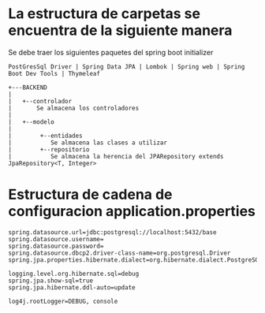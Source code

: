 # La estructura de carpetas se encuentra de la siguiente manera

Se debe traer los siguientes paquetes del spring boot initializer
```
PostGresSql Driver | Spring Data JPA | Lombok | Spring web | Spring Boot Dev Tools | Thymeleaf
```

    +---BACKEND 
    |
    |   +--controlador
    |       Se almacena los controladores 
    |
    |   +--modelo
    |       
    |        +--entidades
    |           Se almacena las clases a utilizar
    |        +--repositorio
    |           Se almacena la herencia del JPARepository extends JpaRepository<T, Integer>


# Estructura de cadena de configuracion application.properties
```
spring.datasource.url=jdbc:postgresql://localhost:5432/base
spring.datasource.username=
spring.datasource.password=
spring.datasource.dbcp2.driver-class-name=org.postgresql.Driver
spring.jpa.properties.hibernate.dialect=org.hibernate.dialect.PostgreSQLDialect

logging.level.org.hibernate.sql=debug
spring.jpa.show-sql=true
spring.jpa.hibernate.ddl-auto=update

log4j.rootLogger=DEBUG, console
``` 

